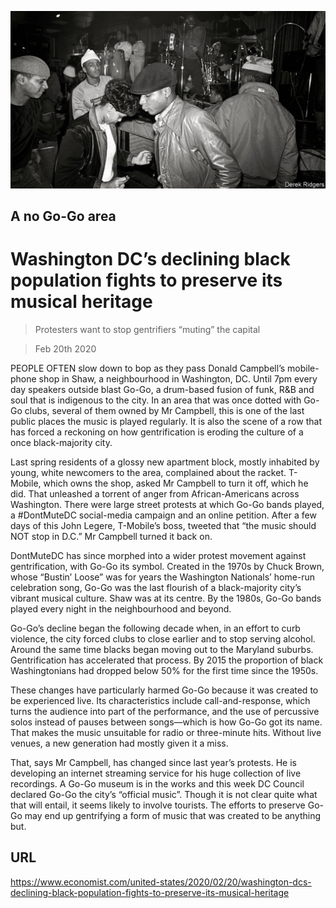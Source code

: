 ![](./images/20200222_USP501.jpg)

## A no Go-Go area

# Washington DC’s declining black population fights to preserve its musical heritage

> Protesters want to stop gentrifiers “muting” the capital

> Feb 20th 2020

PEOPLE OFTEN slow down to bop as they pass Donald Campbell’s mobile-phone shop in Shaw, a neighbourhood in Washington, DC. Until 7pm every day speakers outside blast Go-Go, a drum-based fusion of funk, R&B and soul that is indigenous to the city. In an area that was once dotted with Go-Go clubs, several of them owned by Mr Campbell, this is one of the last public places the music is played regularly. It is also the scene of a row that has forced a reckoning on how gentrification is eroding the culture of a once black-majority city.

Last spring residents of a glossy new apartment block, mostly inhabited by young, white newcomers to the area, complained about the racket. T-Mobile, which owns the shop, asked Mr Campbell to turn it off, which he did. That unleashed a torrent of anger from African-Americans across Washington. There were large street protests at which Go-Go bands played, a #DontMuteDC social-media campaign and an online petition. After a few days of this John Legere, T-Mobile’s boss, tweeted that “the music should NOT stop in D.C.” Mr Campbell turned it back on.

DontMuteDC has since morphed into a wider protest movement against gentrification, with Go-Go its symbol. Created in the 1970s by Chuck Brown, whose “Bustin’ Loose” was for years the Washington Nationals’ home-run celebration song, Go-Go was the last flourish of a black-majority city’s vibrant musical culture. Shaw was at its centre. By the 1980s, Go-Go bands played every night in the neighbourhood and beyond.

Go-Go’s decline began the following decade when, in an effort to curb violence, the city forced clubs to close earlier and to stop serving alcohol. Around the same time blacks began moving out to the Maryland suburbs. Gentrification has accelerated that process. By 2015 the proportion of black Washingtonians had dropped below 50% for the first time since the 1950s.

These changes have particularly harmed Go-Go because it was created to be experienced live. Its characteristics include call-and-response, which turns the audience into part of the performance, and the use of percussive solos instead of pauses between songs—which is how Go-Go got its name. That makes the music unsuitable for radio or three-minute hits. Without live venues, a new generation had mostly given it a miss.

That, says Mr Campbell, has changed since last year’s protests. He is developing an internet streaming service for his huge collection of live recordings. A Go-Go museum is in the works and this week DC Council declared Go-Go the city’s “official music”. Though it is not clear quite what that will entail, it seems likely to involve tourists. The efforts to preserve Go-Go may end up gentrifying a form of music that was created to be anything but.

## URL

https://www.economist.com/united-states/2020/02/20/washington-dcs-declining-black-population-fights-to-preserve-its-musical-heritage
